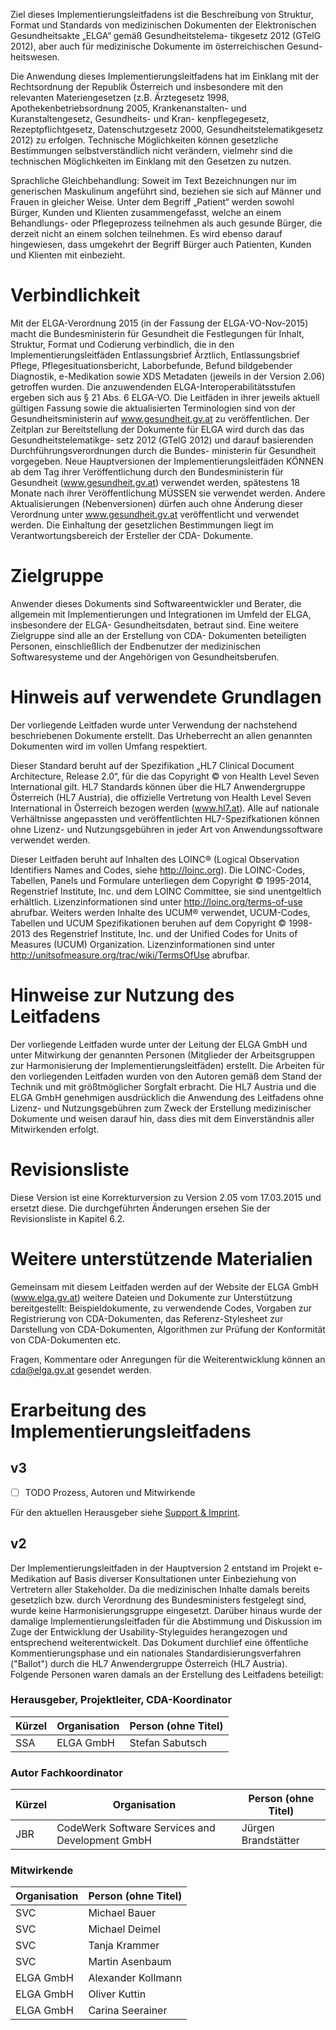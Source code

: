 Ziel dieses Implementierungsleitfadens ist die Beschreibung von Struktur, Format und Standards von medizinischen Dokumenten der Elektronischen Gesundheitsakte „ELGA“ gemäß Gesundheitstelema- tikgesetz 2012 (GTelG 2012), aber auch für medizinische Dokumente im österreichischen Gesund- heitswesen.

Die Anwendung dieses Implementierungsleitfadens hat im Einklang mit der Rechtsordnung der Republik Österreich und insbesondere mit den relevanten Materiengesetzen (z.B. Ärztegesetz 1998, Apothekenbetriebsordnung 2005, Krankenanstalten- und Kuranstaltengesetz, Gesundheits- und Kran- kenpflegegesetz, Rezeptpflichtgesetz, Datenschutzgesetz 2000, Gesundheitstelematikgesetz 2012) zu erfolgen. Technische Möglichkeiten können gesetzliche Bestimmungen selbstverständlich nicht verändern, vielmehr sind die technischen Möglichkeiten im Einklang mit den Gesetzen zu nutzen.

Sprachliche Gleichbehandlung: Soweit im Text Bezeichnungen nur im generischen Maskulinum angeführt sind, beziehen sie sich auf Männer und Frauen in gleicher Weise. Unter dem Begriff
„Patient“ werden sowohl Bürger, Kunden und Klienten zusammengefasst, welche an einem Behandlungs- oder Pflegeprozess teilnehmen als auch gesunde Bürger, die derzeit nicht an einem solchen teilnehmen. Es wird ebenso darauf hingewiesen, dass umgekehrt der Begriff Bürger auch Patienten, Kunden und Klienten mit einbezieht.

# Verbindlichkeit
Mit der ELGA-Verordnung 2015 (in der Fassung der ELGA-VO-Nov-2015) macht die Bundesministerin für Gesundheit die Festlegungen für Inhalt, Struktur, Format und Codierung verbindlich, die in den Implementierungsleitfäden Entlassungsbrief Ärztlich, Entlassungsbrief Pflege, Pflegesituationsbericht, Laborbefunde, Befund bildgebender Diagnostik, e-Medikation sowie XDS Metadaten (jeweils in der Version 2.06) getroffen wurden. Die anzuwendenden ELGA-Interoperabilitätsstufen ergeben sich aus
§ 21 Abs. 6 ELGA-VO. Die Leitfäden in ihrer jeweils aktuell gültigen Fassung sowie die aktualisierten Terminologien sind von der Gesundheitsministerin auf www.gesundheit.gv.at zu veröffentlichen. Der Zeitplan zur Bereitstellung der Dokumente für ELGA wird durch das das Gesundheitstelematikge- setz 2012 (GTelG 2012) und darauf basierenden Durchführungsverordnungen durch die Bundes- ministerin für Gesundheit vorgegeben.
Neue Hauptversionen der Implementierungsleitfäden KÖNNEN ab dem Tag ihrer Veröffentlichung durch den Bundesministerin für Gesundheit (www.gesundheit.gv.at) verwendet werden, spätestens 18 Monate nach ihrer Veröffentlichung MÜSSEN sie verwendet werden. Andere Aktualisierungen (Nebenversionen) dürfen auch ohne Änderung dieser Verordnung unter www.gesundheit.gv.at veröffentlicht und verwendet werden.
Die Einhaltung der gesetzlichen Bestimmungen liegt im Verantwortungsbereich der Ersteller der CDA- Dokumente.

# Zielgruppe
Anwender dieses Dokuments sind Softwareentwickler und Berater, die allgemein mit Implementierungen und Integrationen im Umfeld der ELGA, insbesondere der ELGA- Gesundheitsdaten, betraut sind. Eine weitere Zielgruppe sind alle an der Erstellung von CDA- Dokumenten beteiligten Personen, einschließlich der Endbenutzer der medizinischen Softwaresysteme und der Angehörigen von Gesundheitsberufen.

# Hinweis auf verwendete Grundlagen
Der vorliegende Leitfaden wurde unter Verwendung der nachstehend beschriebenen Dokumente erstellt. Das Urheberrecht an allen genannten Dokumenten wird im vollen Umfang respektiert.

Dieser Standard beruht auf der Spezifikation „HL7 Clinical Document Architecture, Release 2.0“, für die das Copyright © von Health Level Seven International gilt. HL7 Standards können über die HL7 Anwendergruppe Österreich (HL7 Austria), die offizielle Vertretung von Health Level Seven International in Österreich bezogen werden (www.hl7.at). Alle auf nationale Verhältnisse angepassten und veröffentlichten HL7-Spezifkationen können ohne Lizenz- und Nutzungsgebühren in jeder Art von Anwendungssoftware verwendet werden.

Dieser Leitfaden beruht auf Inhalten des LOINC® (Logical Observation Identifiers Names and Codes, siehe http://loinc.org). Die LOINC-Codes, Tabellen, Panels und Formulare unterliegen dem Copyright
© 1995-2014, Regenstrief Institute, Inc. und dem LOINC Committee, sie sind unentgeltlich erhältlich. Lizenzinformationen sind unter http://loinc.org/terms-of-use abrufbar. Weiters werden Inhalte des UCUM® verwendet, UCUM-Codes, Tabellen und UCUM Spezifikationen beruhen auf dem Copyright
© 1998-2013 des Regenstrief Institute, Inc. und der Unified Codes for Units of Measures (UCUM) Organization. Lizenzinformationen sind unter http://unitsofmeasure.org/trac/wiki/TermsOfUse abrufbar.

# Hinweise zur Nutzung des Leitfadens
Der vorliegende Leitfaden wurde unter der Leitung der ELGA GmbH und unter Mitwirkung der genannten Personen (Mitglieder der Arbeitsgruppen zur Harmonisierung der Implementierungsleitfäden) erstellt. Die Arbeiten für den vorliegenden Leitfaden wurden von den Autoren gemäß dem Stand der Technik und mit größtmöglicher Sorgfalt erbracht. Die HL7 Austria und die ELGA GmbH genehmigen ausdrücklich die Anwendung des Leitfadens ohne Lizenz- und Nutzungsgebühren zum Zweck der Erstellung medizinischer Dokumente und weisen darauf hin, dass dies mit dem Einverständnis aller Mitwirkenden erfolgt.

# Revisionsliste
Diese Version ist eine Korrekturversion zu Version 2.05 vom 17.03.2015 und ersetzt diese. Die durchgeführten Änderungen ersehen Sie der Revisionsliste in Kapitel 6.2.

# Weitere unterstützende Materialien
Gemeinsam mit diesem Leitfaden werden auf der Website der ELGA GmbH (www.elga.gv.at) weitere Dateien und Dokumente zur Unterstützung bereitgestellt: Beispieldokumente, zu verwendende Codes, Vorgaben zur Registrierung von CDA-Dokumenten, das Referenz-Stylesheet zur Darstellung von CDA-Dokumenten, Algorithmen zur Prüfung der Konformität von CDA-Dokumenten etc.

Fragen, Kommentare oder Anregungen für die Weiterentwicklung können an cda@elga.gv.at gesendet werden. 

# Erarbeitung des Implementierungsleitfadens
## v3
-[ ] TODO Prozess, Autoren und Mitwirkende

Für den aktuellen Herausgeber siehe [Support & Imprint](support_de.md).

## v2
Der Implementierungsleitfaden in der Hauptversion 2 entstand im Projekt e-Medikation auf Basis diverser Konsultationen unter Einbeziehung von Vertretern aller Stakeholder. Da die medizinischen Inhalte damals bereits gesetzlich bzw. durch Verordnung des Bundesministers festgelegt sind, wurde keine Harmonisierungsgruppe eingesetzt. Darüber hinaus wurde der damalige Implementierungsleitfaden für die Abstimmung und Diskussion im Zuge der Entwicklung der Usability-Styleguides herangezogen und entsprechend weiterentwickelt. Das Dokument durchlief eine öffentliche Kommentierungsphase und ein nationales Standardisierungsverfahren ("Ballot") durch die HL7 Anwendergruppe Österreich (HL7 Austria). Folgende Personen waren damals an der Erstellung des Leitfadens beteiligt:

### Herausgeber, Projektleiter, CDA-Koordinator
Kürzel|Organisation|Person (ohne Titel)
---|---|---
SSA | ELGA GmbH | Stefan Sabutsch 

### Autor Fachkoordinator
Kürzel|Organisation|Person (ohne Titel)
---|---|---
JBR | CodeWerk	Software	Services	and Development GmbH | Jürgen Brandstätter

### Mitwirkende
| Organisation | Person (ohne Titel)|
|--------------|--------------------|
| SVC          | Michael Bauer      |
| SVC          | Michael Deimel     |
| SVC          | Tanja Krammer      |
| SVC          | Martin Asenbaum    |
| ELGA GmbH    | Alexander Kollmann |
| ELGA GmbH    | Oliver Kuttin      |
| ELGA GmbH    | Carina Seerainer   |
